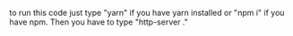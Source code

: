 to run this code just type "yarn" if you have yarn installed or "npm i" if you have npm. Then you have to type "http-server ."
